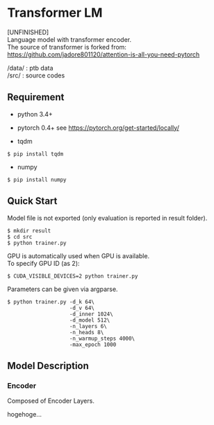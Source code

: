 # Transformer LM
[UNFINISHED]  
Language model with transformer encoder.  
The source of transformer is forked from:   
https://github.com/jadore801120/attention-is-all-you-need-pytorch  

/data/ : ptb data   
/src/ : source codes  

## Requirement
- python 3.4+
- pytorch 0.4+
see https://pytorch.org/get-started/locally/

- tqdm
```
$ pip install tqdm
```

- numpy
```
$ pip install numpy
```

## Quick Start
Model file is not exported (only evaluation is reported in result folder).
```
$ mkdir result
$ cd src
$ python trainer.py
```

GPU is automatically used when GPU is available.  
To specify GPU ID (as 2):  
```
$ CUDA_VISIBLE_DEVICES=2 python trainer.py
```

Parameters can be given via argparse.
```
$ python trainer.py -d_k 64\
                    -d_v 64\
                    -d_inner 1024\
                    -d_model 512\
                    -n_layers 6\
                    -n_heads 8\
                    -n_warmup_steps 4000\
                    -max_epoch 1000
```

## Model Description
### Encoder
Composed of Encoder Layers.  

hogehoge...
